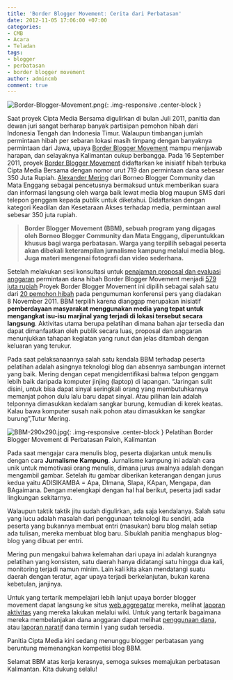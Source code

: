 ```yaml
---
title: 'Border Blogger Movement: Cerita dari Perbatasan'
date: 2012-11-05 17:06:00 +07:00
categories:
- CMB
- Acara
- Teladan
tags:
- blogger
- perbatasan
- border blogger movement
author: admincmb
comment: true
---
```


![Border-Blogger-Movement.png](/uploads/Border-Blogger-Movement.png){: .img-responsive .center-block }

Saat proyek Cipta Media Bersama digulirkan di bulan Juli 2011, panitia dan dewan juri sangat berharap banyak partisipan pemohon hibah dari Indonesia Tengah dan Indonesia Timur. Walaupun timbangan jumlah permintaan hibah per sebaran lokasi masih timpang dengan banyaknya permintaan dari Jawa, upaya [Border Blogger Movement](http://www.ciptamedia.org/2011/09/20/border-blogger-movement/) mampu menjawab harapan, dan selayaknya Kalimantan cukup berbangga. Pada 16 September 2011, proyek [Border Blogger Movement](http://borderblogger.org/) didaftarkan ke inisiatif hibah terbuka Cipta Media Bersama dengan nomor urut 719 dan permintaan dana sebesar 350 Juta Rupiah. [Alexander Mering](http://ciptamedia.org/wiki/Asriyadi_Alexander_Mering) dari Borneo Blogger Community dan Mata Enggang sebagai pencetusnya bermaksud untuk memberikan suara dan informasi langsung oleh warga baik lewat media blog maupun SMS dari telepon genggam kepada publik untuk diketahui. Didaftarkan dengan kategori Keadilan dan Kesetaraan Akses terhadap media, permintaan awal sebesar 350 juta rupiah.

> **Border Blogger Movement (BBM), sebuah program yang digagas oleh Borneo Blogger Community dan Mata Enggang, diperuntukkan khusus bagi warga perbatasan. Warga yang terpilih sebagai peserta akan dibekali keterampilan jurnalisme kampung melalui media blog. Juga materi mengenai fotografi dan video sederhana.**

Setelah melakukan sesi konsultasi untuk [penajaman proposal dan evaluasi anggaran](http://www.ciptamedia.org/2011/10/11/penajaman-proposal-dan-evaluasi-anggaran-untuk-calon-penerima-hibah/) permintaan dana hibah Border Blogger Movement menjadi [579 juta rupiah](http://www.wikimedia.or.id/wiki/Tabel_penerima_hibah) Proyek Border Blogger Movement ini dipilih sebagai salah satu dari [20 pemohon hibah](http://wikimedia.or.id/wiki/Cipta_Media_Bersama_Menganugrahkan_1_Juta_Dolar_AS_Kepada_20_Pemohon_Hibah_Untuk_Perbaikan_Media_di_Indonesia) pada pengumuman konferensi pers yang diadakan 8 November 2011. BBM terpilih karena dianggap merupakan inisiatif **pemberdayaan masyarakat menggunakan media yang tepat untuk mengangkat isu-isu marjinal yang terjadi di lokasi tersebut secara langsung**. Aktivitas utama berupa pelatihan dimana bahan ajar tersedia dan dapat dimanfaatkan oleh publik secara luas, proposal dan anggaran menunjukkan tahapan kegiatan yang runut dan jelas ditambah dengan keluaran yang terukur.

Pada saat pelaksanaannya salah satu kendala BBM terhadap peserta pelatihan adalah asingnya teknologi blog dan absennya sambungan internet yang baik. Mering dengan cepat mengidentifikasi bahwa telpon genggam lebih baik daripada komputer jinjing (laptop) di lapangan. “Jaringan sulit disini, untuk bisa dapat sinyal seringkali orang yang membutuhkannya memanjat pohon dulu lalu baru dapat sinyal. Atau pilihan lain adalah telponnya dimasukkan kedalam sangkar burung, kemudian di kerek keatas. Kalau bawa komputer susah naik pohon atau dimasukkan ke sangkar burung”,Tutur Mering.

![BBM-290x290.jpg](/uploads/BBM-290x290.jpg){: .img-responsive .center-block }
Pelatihan Border Blogger Movement di Perbatasan Paloh, Kalimantan

Pada saat mengajar cara menulis blog, peserta diajarkan untuk menulis dengan cara **Jurnalisme Kampung**. Jurnalisme kampung ini adalah cara unik untuk memotivasi orang menulis, dimana jurus awalnya adalah dengan mengambil gambar. Setelah itu gambar diberikan keterangan dengan jurus kedua yaitu ADISIKAMBA = Apa, DImana, SIapa, KApan, Mengapa, dan BAgaimana. Dengan melengkapi dengan hal hal berikut, peserta jadi sadar lingkungan sekitarnya.

Walaupun taktik taktik jitu sudah digulirkan, ada saja kendalanya. Salah satu yang lucu adalah masalah dari penggunaan teknologi itu sendiri, ada peserta yang bukannya membuat entri (masukan) baru blog malah setiap ada tulisan, mereka membuat blog baru. Sibuklah panitia menghapus blog-blog yang dibuat per entri.

Mering pun mengakui bahwa kelemahan dari upaya ini adalah kurangnya pelatihan yang konsisten, satu daerah hanya didatangi satu hingga dua kali, monitoring terjadi namun minim. Lain kali kita akan mendatangi suatu daerah dengan teratur, agar upaya terjadi berkelanjutan, bukan karena kebetulan, janjinya.

Untuk yang tertarik mempelajari lebih lanjut upaya border blogger movement dapat langsung ke situs [web aggregator](http://www.borderblogger.org/) mereka, melihat [laporan aktivitas](http://ciptamedia.org/wiki/Border_Blogger_Movement/Laporan_aktivitas) yang mereka lakukan melalui wiki. Untuk yang tertarik bagaimana mereka membelanjakan dana anggaran dapat melihat [penggunaan dana](http://ciptamedia.org/wiki/Border_Blogger_Movement/Laporan_Penggunaan_Dana), atau [laporan naratif](http://ciptamedia.org/wiki/Border_Blogger_Movement/Laporan) dana termin I yang sudah tersedia.

Panitia Cipta Media kini sedang menunggu blogger perbatasan yang beruntung memenangkan kompetisi blog BBM.

Selamat BBM atas kerja kerasnya, semoga sukses memajukan perbatasan Kalimantan. Kita dukung selalu!